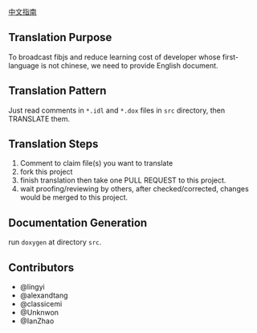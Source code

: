 [中文指南](./README.zh-CN.md)

## Translation Purpose
To broadcast fibjs and reduce learning cost of developer whose first-language is not chinese, we need to provide English document.

## Translation Pattern
Just read comments in `*.idl` and `*.dox` files in `src` directory, then TRANSLATE them.

## Translation Steps
1. Comment to claim file(s) you want to translate
2. fork this project
3. finish translation then take one PULL REQUEST to this project.
4. wait proofing/reviewing by others, after checked/corrected, changes would be merged to this project.

## Documentation Generation
run `doxygen` at directory `src`.

## Contributors
* @lingyi
* @alexandtang
* @classicemi
* @Unknwon
* @IanZhao